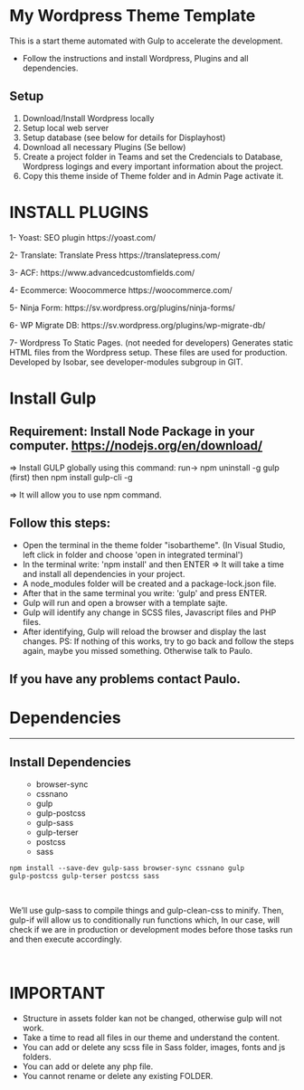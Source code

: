 # My Wordpress Theme Template

This is a start theme automated with Gulp to accelerate the development.

- Follow the instructions and install Wordpress, Plugins and all dependencies.

## Setup

1. Download/Install Wordpress locally
2. Setup local web server
3. Setup database (see below for details for Displayhost)
4. Download all necessary Plugins (Se bellow)
5. Create a project folder in Teams and set the Credencials to Database, Wordpress logings and every important information about the project.
6. Copy this theme inside of Theme folder and in Admin Page activate it.

# INSTALL PLUGINS

<p>1- Yoast: SEO plugin https://yoast.com/</p>
<p>2- Translate: Translate Press https://translatepress.com/</p>
<p>3- ACF: https://www.advancedcustomfields.com/</p>
<p>4- Ecommerce: Woocommerce https://woocommerce.com/</p>
<p>5- Ninja Form: https://sv.wordpress.org/plugins/ninja-forms/</p>
<p>6- WP Migrate DB: https://sv.wordpress.org/plugins/wp-migrate-db/</p>
<p>7- Wordpress To Static Pages. (not needed for developers) Generates static HTML files from the Wordpress setup. These files are used for production. Developed by Isobar, see developer-modules subgroup in GIT.</p>

# Install Gulp

## Requirement: Install Node Package in your computer. https://nodejs.org/en/download/

=> Install GULP globally using this command: run-> npm uninstall -g gulp (first) then npm install gulp-cli -g

=> It will allow you to use npm command.

## Follow this steps:

- Open the terminal in the theme folder "isobartheme". (In Visual Studio, left click in folder and choose 'open in integrated terminal')
- In the terminal write: 'npm install' and then ENTER
  => It will take a time and install all dependencies in your project.
- A node_modules folder will be created and a package-lock.json file.
- After that in the same terminal you write: 'gulp' and press ENTER.
- Gulp will run and open a browser with a template sajte.
- Gulp will identify any change in SCSS files, Javascript files and PHP files.
- After identifying, Gulp will reload the browser and display the last changes.
  PS: If nothing of this works, try to go back and follow the steps again, maybe you missed something. Otherwise talk to Paulo.

## If you have any problems contact Paulo.

# Dependencies

<hr>

<h2>Install Dependencies </h2>
<ul>
  <ul>  
  <li>browser-sync</li>
  <li>cssnano</li>
  <li>gulp</li>
  <li>gulp-postcss</li>
  <li>gulp-sass</li>
  <li>gulp-terser</li>
  <li>postcss</li>  
  <li>sass</li>
</ul>
</ul>

<code>npm install --save-dev gulp-sass browser-sync cssnano gulp gulp-postcss gulp-terser postcss sass</code>

<br>
<p>We’ll use gulp-sass to compile things and gulp-clean-css to minify. Then, gulp-if will allow us to conditionally run functions which, In our case, will check if we are in production or development modes before those tasks run and then execute accordingly.</p>
<br>

# IMPORTANT

- Structure in assets folder kan not be changed, otherwise gulp will not work.
- Take a time to read all files in our theme and understand the content.
- You can add or delete any scss file in Sass folder, images, fonts and js folders.
- You can add or delete any php file.
- You cannot rename or delete any existing FOLDER.
